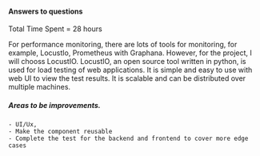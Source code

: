 #### Answers to questions

Total Time Spent = 28 hours

For performance monitoring, there are lots of tools for monitoring, for example, LocustIo, Prometheus with Graphana. However, for the project, I will chooss LocustIO.
LocustIO, an open source tool written in python, is used for load testing of web applications. It is simple and easy to use with web UI to view the test results. It is scalable and can be distributed over multiple machines.


##### Areas to be improvements.

    - UI/Ux,
    - Make the component reusable
    - Complete the test for the backend and frontend to cover more edge cases